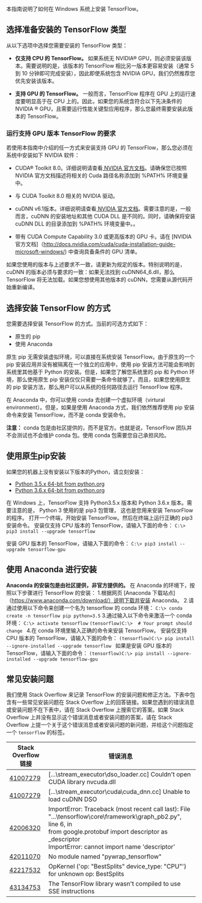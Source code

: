 本指南说明了如何在 Windows 系统上安装 TensorFlow。
## 选择准备安装的 TensorFlow 类型
从以下选项中选择您需要安装的 TensorFlow 类型：

-  **仅支持 CPU 的 TensorFlow。** 如果系统无 NVIDIA® GPU，则必须安装该版本。需要说明的是，该版本的 TensorFlow 相比另一版本更容易安装（通常 5 到 10 分钟即可完成安装），因此即使系统包含 NVIDIA GPU，我们仍然推荐您优先安装该版本。


- **支持 GPU 的 TensorFlow。** 一般而言，TensorFlow 程序在 GPU 上的运行速度要明显高于在 CPU 上的。因此，如果您的系统含符合以下先决条件的 NVIDIA ® GPU，且需要运行性能关键型应用程序，那么您最终需要安装此版本的 TensorFlow。

### 运行支持 GPU 版本 TensorFlow 的要求
若使用本指南中介绍的任一方式来安装支持 GPU 的 TensorFlow，那么您必须在系统中安装如下 NVIDIA 软件：

- CUDA® Toolkit 8.0。详细说明请查看[ NVIDIA 官方文档](http://docs.nvidia.com/cuda/cuda-installation-guide-microsoft-windows/)。请确保您已按照 NVIDIA 官方文档描述将相关的 Cuda 路径名称添加到 %PATH% 环境变量中。

- 与 CUDA Toolkit 8.0 相关的 NVIDIA 驱动。

- cuDNN v6.1版本。详细说明请查看[ NVIDIA 官方文档](http://docs.nvidia.com/cuda/cuda-installation-guide-microsoft-windows/)。需要注意的是，一般而言，cuDNN 的安装地址和其他 CUDA DLL 是不同的。同时，请确保将安装 cuDNN DLL 的目录添加到 %PATH% 环境变量中。。

- 带有 CUDA Compute Capability 3.0 或更高版本的 GPU 卡。请在 [NVIDIA 官方文档]（http://docs.nvidia.com/cuda/cuda-installation-guide-microsoft-windows/) 中查询具备条件的 GPU 清单。

如果您使用的版本与上述要求不一致，请更新为规定的版本。特别说明的是，cuDNN 的版本必须与要求的一致：如果无法找到 cuDNN64_6.dll，那么 TensorFlow 将无法加载。如果您想使用其他版本的 cuDNN，您需要从源代码开始重新编译。

## 选择安装 TensorFlow 的方式
您需要选择安装 TensorFlow 的方式。当前的可选方式如下：
- 原生的 pip 
- 使用 Anaconda

原生 pip 无需安装虚拟环境，可以直接在系统安装 TensorFlow。由于原生的一个 pip 安装应用并没有被隔离在一个独立的应用中，使用 pip 安装方法可能会影响到系统里其他基于 Python 的安装。但是，如果您了解您系统里的 pip 和 Python 环境，那么使用原生 pip 安装仅仅只需要一条命令就够了。而且，如果您使用原生的 pip 安装方法，那么用户可以从系统的任何路径去运行 TensorFlow 程序。

在 Anaconda 中，你可以使用 conda 去创建一个虚拟环境（virtural environment）。但是，如果是使用 Anaconda 方式，我们依然推荐使用 pip 安装命令来安装 TensorFlow，而不是 conda 安装命令。

**注意：** conda 包是由社区提供的，而不是官方。也就是说，TensorFlow 团队并不会测试也不会维护 conda 包。使用 conda 包需要您自己承担风险。

## 使用原生pip安装
如果您的机器上没有安装以下版本的Python，请立刻安装：
- [Python 3.5.x 64-bit from python.org](https://www.python.org/downloads/release/python-352/)
- [Python 3.6.x 64-bit from python.org](https://www.python.org/downloads/release/python-362/)

在 Windows 上，TensorFlow 支持 Python3.5.x 版本和 Python 3.6.x 版本。需要注意的是， Python 3 使用的是 pip3 包管理， 这也是您用来安装 TensorFlow 的程序。
打开一个终端，开始安装 TensorFlow。然后在终端上运行正确的 pip3 安装命令。 安装仅支持 CPU 版本的 TensorFlow，请输入下面的命令：
`C:\> pip3 install --upgrade tensorflow`

安装 GPU 版本的 TensorFlow，请输入下面的命令：
`C:\> pip3 install --upgrade tensorflow-gpu`

## 使用 Anaconda 进行安装
**Anaconda 的安装包是由社区提供，非官方提供的。**
在 Anaconda 的环境下，按照以下步骤进行 TensorFlow 的安装：
1.根据网页 [Anaconda 下载站点]（https://www.anaconda.com/download/）说明下载并安装 Anaconda。 
2.请通过使用以下命令来创建一个名为 tensorflow 的 conda 环境：
`C:\> conda create -n tensorflow pip python=3.5`
3.通过输入以下命令来激活一个 conda 环境：
`C:\> activate tensorflow`
`(tensorflow)C:\>  # Your prompt should change `
4.在 conda 环境里输入正确的命令来安装 TensorFlow。 安装仅支持 CPU 版本的 TensorFlow，请输入下面的命令：
`(tensorflow)C:\> pip install --ignore-installed --upgrade tensorflow `
如果是安装 GPU 版本的 TensorFlow，请输入下面的命令：
`(tensorflow)C:\> pip install --ignore-installed --upgrade tensorflow-gpu `

## 常见安装问题
我们使用 Stack Overflow 来记录 TensorFlow 的安装问题和修正方法。下表中包含有一些常见安装问题在 Stack Overflow 上的回答链接。如果您遇到的错误消息或安装问题不在下表中，请在 Stack Overflow 上搜索它的答案。如果 Stack Overflow 上并没有显示这个错误消息或者安装问题的答案，请在 Stack Overflow 上提一个关于这个错误消息或者安装问题的新问题，并给这个问题指定一个 `tensorflow` 的标签。

| Stack Overflow 链接 | 错误消息 |
| ---------- | --------------- |
| [41007279](https://stackoverflow.com/questions/41007279/tensorflow-on-windows-couldnt-open-cuda-library-cudnn64-5-dll) | [...\stream_executor\dso_loader.cc] Couldn't open CUDA library nvcuda.dll |
| [41007279](https://stackoverflow.com/questions/41007279/tensorflow-on-windows-couldnt-open-cuda-library-cudnn64-5-dll) | [...\stream_executor\cuda\cuda_dnn.cc] Unable to load cuDNN DSO |
| [42006320](https://stackoverflow.com/questions/42011070/on-windows-running-import-tensorflow-generates-no-module-named-pywrap-tenso) | ImportError: Traceback (most recent call last):  File "...\tensorflow\core\framework\graph_pb2.py", line 6, in  <br>from google.protobuf import descriptor as _descriptor  <br>ImportError: cannot import name 'descriptor'  |
| [42011070](https://stackoverflow.com/questions/42011070/on-windows-running-import-tensorflow-generates-no-module-named-pywrap-tenso) | No module named "pywrap_tensorflow" |
| [42217532](https://stackoverflow.com/questions/42217532/tensorflow-version-1-0-0-rc2-on-windows-opkernel-op-bestsplits-device-typ) | OpKernel ('op: "BestSplits" device_type: "CPU"') for unknown op: BestSplits |
| [43134753](https://stackoverflow.com/questions/43134753/tensorflow-wasnt-compiled-to-use-sse-etc-instructions-but-these-are-availab) | The TensorFlow library wasn't compiled to use SSE instructions |

